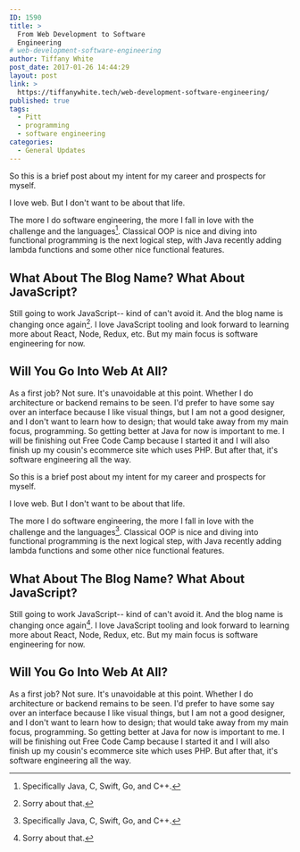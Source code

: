 ```yaml
---
ID: 1590
title: >
  From Web Development to Software
  Engineering
# web-development-software-engineering
author: Tiffany White
post_date: 2017-01-26 14:44:29
layout: post
link: >
  https://tiffanywhite.tech/web-development-software-engineering/
published: true
tags:
  - Pitt
  - programming
  - software engineering
categories:
  - General Updates
---
```



So this is a brief post about my intent for my career and prospects for myself.

I love web. But I don't want to be about that life.

The more I do software engineering, the more I fall in love with the challenge and the languages[^1]. Classical OOP is nice and diving into functional programming is the next logical step, with Java recently adding lambda functions and some other nice functional features. 

## What About The Blog Name? What About JavaScript?

Still going to work JavaScript-- kind of can't avoid it. And the blog name is changing once again[^2]. I love JavaScript tooling and look forward to learning more about React, Node, Redux, etc. But my main focus is software engineering for now.

## Will You Go Into Web At All?

As a first job? Not sure. It's unavoidable at this point. Whether I do architecture or backend remains to be seen. I'd prefer to have some say over an interface because I like visual things, but I am not a good designer, and I don't want to learn how to design; that would take away from my main focus, programming. So getting better at Java for now is important to me. I will be finishing out Free Code Camp because I started it and I will also finish up my cousin's ecommerce site which uses PHP. But after that, it's software engineering all the way.

[^1]: Specifically Java, C, Swift, Go, and C++.



So this is a brief post about my intent for my career and prospects for myself.

I love web. But I don't want to be about that life.

The more I do software engineering, the more I fall in love with the challenge and the languages[^1]. Classical OOP is nice and diving into functional programming is the next logical step, with Java recently adding lambda functions and some other nice functional features. 

## What About The Blog Name? What About JavaScript?

Still going to work JavaScript-- kind of can't avoid it. And the blog name is changing once again[^2]. I love JavaScript tooling and look forward to learning more about React, Node, Redux, etc. But my main focus is software engineering for now.

## Will You Go Into Web At All?

As a first job? Not sure. It's unavoidable at this point. Whether I do architecture or backend remains to be seen. I'd prefer to have some say over an interface because I like visual things, but I am not a good designer, and I don't want to learn how to design; that would take away from my main focus, programming. So getting better at Java for now is important to me. I will be finishing out Free Code Camp because I started it and I will also finish up my cousin's ecommerce site which uses PHP. But after that, it's software engineering all the way.

[^1]: Specifically Java, C, Swift, Go, and C++.




[^2]: Sorry about that.